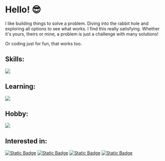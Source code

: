 # Hello! 😎

I like building things to solve a problem. Diving into the rabbit hole and exploring all options to see what works. I find this really satisfying. Whether it's yours, theirs or mine, a problem is just a challenge with many solutions!

Or coding just for fun, that works too.

## Skills:
<img src="https://skillicons.dev/icons?i=py,html,css,git" />

## Learning:
<img src="https://skillicons.dev/icons?i=js,ts,nodejs,php,mysql,sqlite,docker" />

## Hobby:
<img src="https://skillicons.dev/icons?i=blender,godot,arduino" />

## Interested in:
<a href="#">![Static Badge](https://img.shields.io/badge/Software_development-242938)</a> <a href="#">![Static Badge](https://img.shields.io/badge/Backend_technologies-242938)</a> <a href="#">![Static Badge](https://img.shields.io/badge/Automation-242938)</a> <a href="#">![Static Badge](https://img.shields.io/badge/Testing/QA-242938)</a>
